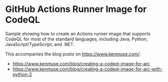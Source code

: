 # GitHub Actions Runner Image for CodeQL

Sample showing how to create an Actions runner image that supports CodeQL for most of the standard languages, including Java, Python, JavaScript/TypeScript, and .NET.

This accompanies the blog posts on https://www.kenmuse.com/:

- https://www.kenmuse.com/blog/creating-a-codeql-image-for-arc
- https://www.kenmuse.com/blog/creating-a-codeql-image-for-arc-with-python-2
